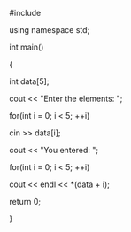    #include <iostream>
   
   using namespace std;
  
   int main()
   
   {
  
   int data[5];
 
   cout << "Enter the elements: ";

   for(int i = 0; i < 5; ++i)
   
   cin >> data[i];

   cout << "You entered: ";
   
   for(int i = 0; i < 5; ++i)
  
   cout << endl << *(data + i);

   return 0;
                        
   }
